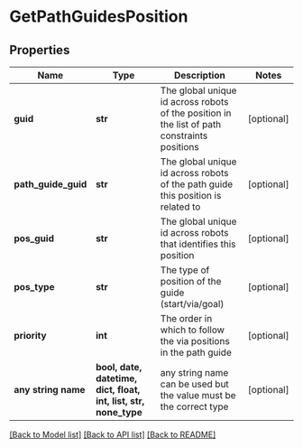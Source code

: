 # GetPathGuidesPosition


## Properties
Name | Type | Description | Notes
------------ | ------------- | ------------- | -------------
**guid** | **str** | The global unique id across robots of the position in the list of path constraints positions | [optional] 
**path_guide_guid** | **str** | The global unique id across robots of the path guide this position is related to | [optional] 
**pos_guid** | **str** | The global unique id across robots that identifies this position | [optional] 
**pos_type** | **str** | The type of position of the guide (start/via/goal) | [optional] 
**priority** | **int** | The order in which to follow the via positions in the path guide | [optional] 
**any string name** | **bool, date, datetime, dict, float, int, list, str, none_type** | any string name can be used but the value must be the correct type | [optional]

[[Back to Model list]](../README.md#documentation-for-models) [[Back to API list]](../README.md#documentation-for-api-endpoints) [[Back to README]](../README.md)


